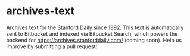 # archives-text
Archives text for the Stanford Daily since 1892. This text is automatically sent to Bitbucket and indexed via Bitbucket Search, which powers the backend for https://archives.stanforddaily.com/ (coming soon). Help us improve by submitting a pull request!
